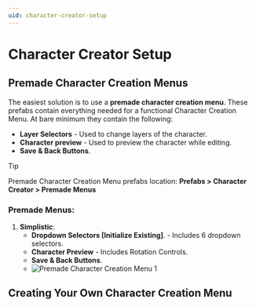 ```yaml
---
uid: character-creator-setup
---
```


# Character Creator Setup

## Premade Character Creation Menus

The easiest solution is to use a **premade character creation menu**. These prefabs contain everything needed for a functional Character Creation Menu.
At bare minimum they contain the following:
- **Layer Selectors** - Used to change layers of the character.
- **Character preview** - Used to preview the character while editing.
- **Save & Back Buttons**.

> [!TIP]
> Premade Character Creation Menu prefabs location: **Prefabs > Character Creator > Premade Menus**  

### Premade Menus:  
1. **Simplistic**:
   - **Dropdown Selectors [Initialize Existing]**. - Includes 6 dropdown selectors.
   - **Character Preview** - Includes Rotation Controls.
   - **Save & Back Buttons**.
   - ![Premade Character Creation Menu 1](~/images/premade-character-creation-menus/premade-character-creation-menu-1.png)


## Creating Your Own Character Creation Menu
